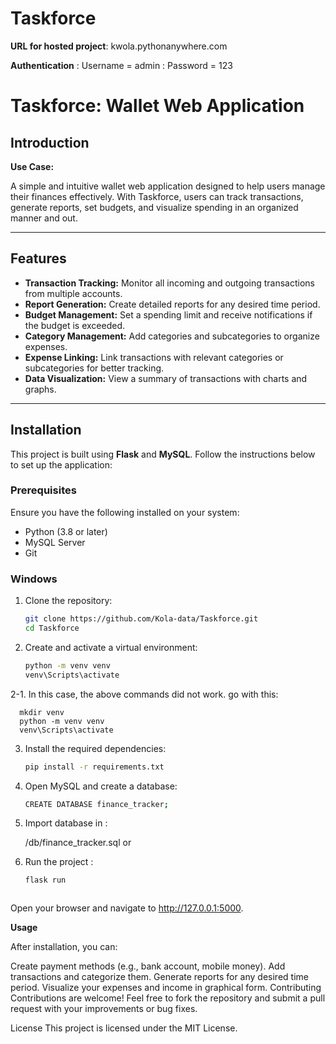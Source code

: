 # Taskforce 

**URL for hosted project**: kwola.pythonanywhere.com

**Authentication** : Username = admin
                   : Password = 123


# Taskforce: Wallet Web Application

## Introduction

**Use Case:** 

A simple and intuitive wallet web application designed to help users manage their finances effectively. With Taskforce, users can track transactions, generate reports, set budgets, and visualize spending in an organized manner and out.

---

## Features  

- **Transaction Tracking:** Monitor all incoming and outgoing transactions from multiple accounts.  
- **Report Generation:** Create detailed reports for any desired time period.  
- **Budget Management:** Set a spending limit and receive notifications if the budget is exceeded.  
- **Category Management:** Add categories and subcategories to organize expenses.  
- **Expense Linking:** Link transactions with relevant categories or subcategories for better tracking.  
- **Data Visualization:** View a summary of transactions with charts and graphs.  

---

## Installation  

This project is built using **Flask** and **MySQL**. Follow the instructions below to set up the application:  

### Prerequisites  
Ensure you have the following installed on your system:  
- Python (3.8 or later)  
- MySQL Server  
- Git  

### Windows  

1. Clone the repository:  
   ```bash  
   git clone https://github.com/Kola-data/Taskforce.git  
   cd Taskforce

2. Create and activate a virtual environment:
   ```bash
   python -m venv venv  
   venv\Scripts\activate


  2-1. In this case, the above commands did not work. go with this:

      mkdir venv
      python -m venv venv  
      venv\Scripts\activate

3. Install the required dependencies:
      ```bash
      pip install -r requirements.txt
  
  
4. Open MySQL and create a database:
      ```bash
      CREATE DATABASE finance_tracker;
  
5. Import database in :
  
      /db/finance_tracker.sql or
  
6. Run the project :
      ```bash
      flask run  



Open your browser and navigate to http://127.0.0.1:5000.

**Usage**

After installation, you can:

Create payment methods (e.g., bank account, mobile money).
Add transactions and categorize them.
Generate reports for any desired time period.
Visualize your expenses and income in graphical form.
Contributing
Contributions are welcome! Feel free to fork the repository and submit a pull request with your improvements or bug fixes.

License
This project is licensed under the MIT License.
   


